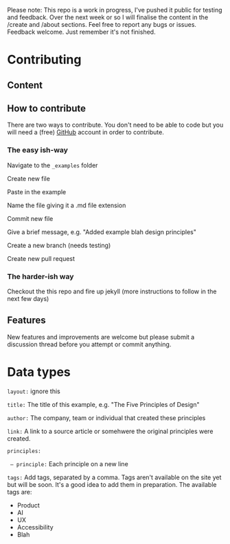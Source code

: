 Please note: This repo is a work in progress, I've pushed it public for testing and feedback. Over the next week or so I will finalise the content in the /create and /about sections. Feel free to report any bugs or issues. Feedback welcome. Just remember it's not finished.

# Contributing

## Content

## How to contribute

There are two ways to contribute. You don't need to be able to code but you will need a (free) [GitHub](https://github.com) account in order to contribute.

### The easy ish-way
Navigate to the `_examples` folder

Create new file

Paste in the example

Name the file giving it a .md file extension

Commit new file

Give a brief message, e.g. "Added example blah design principles"

Create a new branch (needs testing)

Create new pull request

### The harder-ish way
Checkout the this repo and fire up jekyll (more instructions to follow in the next few days)

## Features

New features and improvements are welcome but please submit a discussion thread before you attempt or commit anything.

# Data types

 `layout:` ignore this

 `title:` The title of this example, e.g. "The Five Principles of Design"

 `author:` The company, team or individual that created these principles

 `link:` A link to a source article or somehwere the original principles were created.

 `principles:`

 ` — principle:` Each principle on a new line

 `tags:` Add tags, separated by a comma. Tags aren't available on the site yet but will be soon. It's a good idea to add them in preparation. The available tags are:

- Product
- AI
- UX
- Accessibility
- Blah
